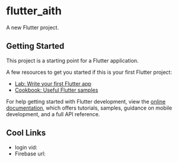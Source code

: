 # flutter_aith

A new Flutter project.

## Getting Started

This project is a starting point for a Flutter application.

A few resources to get you started if this is your first Flutter project:

-   [Lab: Write your first Flutter app](https://docs.flutter.dev/get-started/codelab)
-   [Cookbook: Useful Flutter samples](https://docs.flutter.dev/cookbook)

For help getting started with Flutter development, view the
[online documentation](https://docs.flutter.dev/), which offers tutorials,
samples, guidance on mobile development, and a full API reference.

## Cool Links

-   login vid: [](https://www.youtube.com/watch?v=4vKiJZNPhss)
-   Firebase url: [](https://firebase.google.com/docs/auth/flutter/start)
